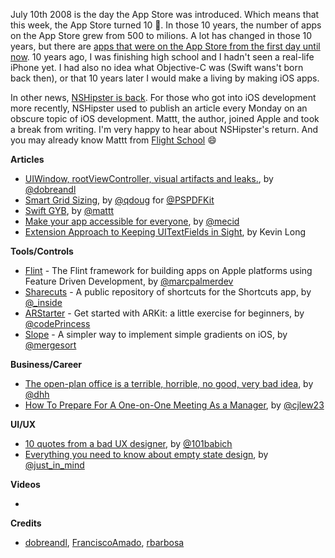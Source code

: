 July 10th 2008 is the day the App Store was introduced. Which means that this week, the App Store turned 10 🎉. In those 10 years, the number of apps on the App Store grew from 500 to milions. A lot has changed in those 10 years, but there are [apps that were on the App Store from the first day until now](https://www.macstories.net/news/a-decade-on-the-app-store-from-day-one-through-today/). 10 years ago, I was finishing high school and I hadn't seen a real-life iPhone yet. I had also no idea what Objective-C was (Swift wans't born back then), or that 10 years later I would make a living by making iOS apps.

In other news, [NSHipster is back](https://nshipster.com/return/). For those who got into iOS development more recently, NSHipster used to publish an article every Monday on an obscure topic of iOS development. Mattt, the author, joined Apple and took a break from writing. I'm very happy to hear about NSHipster's return. And you may already know Mattt from [Flight School](https://twitter.com/flightdotschool) 😄

**Articles**

* [UIWindow, rootViewController, visual artifacts and leaks.](https://medium.com/appssemble/uiwindow-rootviewcontroller-visual-artifacts-and-leaks-6b6676f92a49), by [@dobreandl](https://twitter.com/dobreandl)
* [Smart Grid Sizing](https://pspdfkit.com/blog/2018/smart-grid-sizing/), by [@qdoug](https://twitter.com/qdoug) for [@PSPDFKit](https://twitter.com/PSPDFKit)
* [Swift GYB](https://nshipster.com/swift-gyb/), by [@mattt](https://twitter.com/mattt)
* [Make your app accessible for everyone](https://medium.com/@mecid/make-your-app-accessible-for-everyone-a3f8dc178a2c), by [@mecid](http://twitter.com/mecid)
* [Extension Approach to Keeping UITextFields in Sight](https://medium.com/@kmlong1183/extension-approach-to-keeping-uitextfields-in-sight-9fe8695c2ac6), by Kevin Long

**Tools/Controls**

* [Flint](https://github.com/MontanaFlossCo/Flint) - The Flint framework for building apps on Apple platforms using Feature Driven Development, by [@marcpalmerdev](https://twitter.com/marcpalmerdev)
* [Sharecuts](https://github.com/insidegui/Sharecuts) - A public repository of shortcuts for the Shortcuts app, by [@_inside](http://twitter.com/_inside)
* [ARStarter](https://github.com/codePrincess/ARStarter) - Get started with ARKit: a little exercise for beginners, by [@codePrincess](https://twitter.com/codePrincess)
* [Slope](https://github.com/mergesort/Slope) - A simpler way to implement simple gradients on iOS, by [@mergesort](https://twitter.com/mergesort)

**Business/Career**

* [The open-plan office is a terrible, horrible, no good, very bad idea](https://m.signalvnoise.com/the-open-plan-office-is-a-terrible-horrible-no-good-very-bad-idea-42bd9cd294e3), by [@dhh](https://twitter.com/dhh)
* [How To Prepare For A One-on-One Meeting As a Manager](https://knowyourcompany.com/learn/guides/8-how-to-have-effective-one-on-one-meetings/4-how-to-prepare-for-a-one-on-one-meeting-as-a-manager/), by [@cjlew23](https://twitter.com/cjlew23)

**UI/UX**

* [10 quotes from a bad UX designer](http://babich.biz/10-quotes-from-a-bad-ux-designer/), by [@101babich](https://twitter.com/101babich)
* [Everything you need to know about empty state design](https://www.justinmind.com/blog/everything-you-need-to-know-about-empty-state-design/), by [@just_in_mind](https://twitter.com/just_in_mind)

**Videos**

* 

**Credits**

* [dobreandl](https://github.com/dobreandl), [FranciscoAmado](https://github.com/FranciscoAmado), [rbarbosa](https://github.com/rbarbosa)
